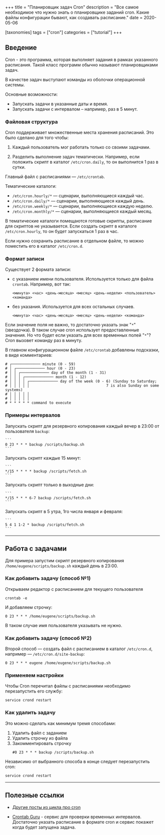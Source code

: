 +++
title = "Планировщик задач Cron"
description = "Все самое необходимое что нужно знать о планировщике заданий cron. Какие файлы конфигурации бывают, как создавать расписание."
date = 2020-05-06

[taxonomies]
tags = ["cron"]
categories = ["tutorial"]
+++

## Введение

Cron - это программа, которая выполняет задания в рамках указанного расписания. 
Такой класс программ обычно называют планировщиками задач.

В качестве задач выступают команды из оболочки операционной системы. 

Основные возможности:
- Запускать задачи в указанные даты и время.
- Запускать задачи с интервалом – например, раз в 5 минут.

### Файловая структура

Cron поддерживает множественные места хранения расписаний. Это было сделано для того чтобы:

1. Каждый пользователь мог работать только со своими задачами.

2. Разделить выполнение задач тематически. Например, если положить скрипт в каталог `/etc/cron.daily`, то он выполнится 1 раз в сутки.
    
Главный файл с расписаниями — `/etc/crontab`.    
    
Тематические каталоги:

- `/etc/cron.hourly/*` — сценарии, выполняющиеся каждый час.
- `/etc/cron.daily/*` — сценарии, выполняющиеся каждый день.
- `/etc/cron.weekly/*` — сценарии, выполняющиеся каждую неделю.
- `/etc/cron.monthly/*` — сценарии, выполняющиеся каждый месяц.

В тематические каталоги помещаются готовые скрипты, расписание для скриптов не указывается. 
Если создать скрипт в каталоге `/etc/cron.hourly`, то он будет запускаться 1 раз в час. 

Если нужно сохранить расписание в отдельном файле, то можно поместить его в каталог `/etc/cron.d`.

### Формат записи

Существует 2 формата записи:

- с указанием имени пользователя. Используется только для файла `crontab`. Например, вот так:
  ```
  <минута> <час> <день-месяца> <месяц> <день-недели> <пользователь> <команда>
  ```

- без указания. Используется для всех остальных случаев.
  ```
  <минута> <час> <день-месяца> <месяц> <день-недели> <команда>
  ```

Если значение поля не важно, то достаточно указать знак "`*`" (звездочка). 
В таком случае cron использует предоставленные значения.
Но что будет если указать для всех временных полей "`*`"? Cron вызовет команду раз в минуту.

В главном конфигурационном файле `/etc/crontab` добавлены подсказки, в виде комментариев:

```
# ┌───────────── minute (0 - 59)
# │ ┌───────────── hour (0 - 23)
# │ │ ┌───────────── day of the month (1 - 31)
# │ │ │ ┌───────────── month (1 - 12)
# │ │ │ │ ┌───────────── day of the week (0 - 6) (Sunday to Saturday;
# │ │ │ │ │                                   7 is also Sunday on some systems)
# │ │ │ │ │
# │ │ │ │ │
# * * * * * command to execute
```

### Примеры интервалов

Запускать скрипт для резервного копирования каждый вечер в 23:00 от пользователя `backup`:

    ```
    0 23 * * * backup /scripts/backup.sh
    ```
    
Запускать скрипт каждые 15 минут:

    ```
    */15 * * * * backup /scripts/fetch.sh
    ```
    
Запускать скрипт только в выходные дни:

    ```
    */15 * * * 6-7 backup /scripts/fetch.sh
    ```
    
Запускать скрипт в 5 утра, 1го числа января и февраля:

    ```
    5 4 1 1-2 * backup /scripts/fetch.sh
    ```

---

## Работа с задачами

Для примера запустим скрипт резервного копирования `/home/eugene/scripts/backup.sh` каждый день в 23:00.

### Как добавить задачу (способ №1)

Открываем редактор с расписанием для текущего пользователя

```shell script
crontab -e
```

И добавляем строчку:

```
0 23 * * * /home/eugene/scripts/backup.sh
```

В таком случае имя пользователя указывать не нужно.

### Как добавить задачу (способ №2)

Второй способ — создать файл с расписанием в каталог `/etc/cron.d`, например — `/etc/cron.d/site-backup`:

```
0 23 * * * eugene /home/eugene/scripts/backup.sh
```

### Применяем настройки

Чтобы Cron перечитал файлы с расписаниями необходимо перезапустить его службу:

```shell script
service crond restart
```

### Как удалить задачу

Это можно сделать как минимум тремя способами:

1. Удалить файл с заданием
2. Удалить строчку из файла
3. Закомментировать строчку
    ```
    #0 23 * * * backup /scripts/backup.sh
    ```
   
Независимо от выбранного способа в конце следует перезапустить cron:

```shell script
service crond restart
```  
  
---

## Полезные ссылки

- [Другие посты из цикла про cron](/tags/cron)

- [Crontab Guru](https://crontab.guru/) - сервис для проверки временных интервалов. 
Достаточно указать расписание в формате cron и сервис покажет когда будет запущена задача. 


